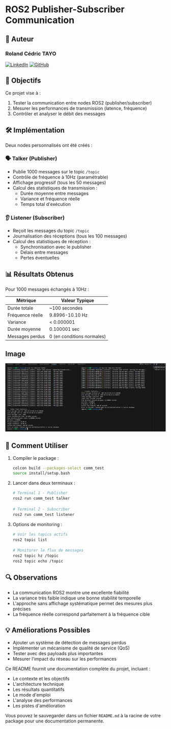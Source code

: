 # ROS2 Publisher-Subscriber Communication

## 📝 Auteur

### Roland Cédric TAYO

[![LinkedIn](https://img.shields.io/badge/LinkedIn-0077B5?style=for-the-badge&logo=linkedin&logoColor=white)](https://www.linkedin.com/in/rct/)
[![GitHub](https://img.shields.io/badge/GitHub-100000?style=for-the-badge&logo=github&logoColor=white)](https://github.com/rolln7drktayau/)

## 📌 Objectifs

Ce projet vise à :

1. Tester la communication entre nodes ROS2 (publisher/subscriber)
2. Mesurer les performances de transmission (latence, fréquence)
3. Contrôler et analyser le débit des messages

## 🛠️ Implémentation

Deux nodes personnalisés ont été créés :

### 🗣️ Talker (Publisher)

- Publie 1000 messages sur le topic `/topic`
- Contrôle de fréquence à 10Hz (paramétrable)
- Affichage progressif (tous les 50 messages)
- Calcul des statistiques de transmission :
  - Durée moyenne entre messages
  - Variance et fréquence réelle
  - Temps total d'exécution

### 👂 Listener (Subscriber)

- Reçoit les messages du topic `/topic`
- Journalisation des réceptions (tous les 100 messages)
- Calcul des statistiques de réception :
  - Synchronisation avec le publisher
  - Délais entre messages
  - Pertes éventuelles

## 📊 Résultats Obtenus

Pour 1000 messages échangés à 10Hz :

| Métrique            | Valeur Typique      |
|---------------------|--------------------|
| Durée totale        | ~100 secondes      |
| Fréquence réelle    | 9.8996-10.10 Hz      |
| Variance            | < 0.000001         |
| Durée moyenne       | 0.100001 sec       |
| Messages perdus     | 0 (en conditions normales) |

## Image

![image](output/Essai_3.png)

## 🚀 Comment Utiliser

1. Compiler le package :

   ```bash
   colcon build --packages-select comm_test
   source install/setup.bash
   ```

2. Lancer dans deux terminaux :

   ```bash
   # Terminal 1 - Publisher
   ros2 run comm_test talker
   
   # Terminal 2 - Subscriber
   ros2 run comm_test listener
   ```

3. Options de monitoring :

   ```bash
   # Voir les topics actifs
   ros2 topic list
   
   # Monitorer le flux de messages
   ros2 topic hz /topic
   ros2 topic echo /topic
   ```

## 🔍 Observations

- La communication ROS2 montre une excellente fiabilité
- La variance très faible indique une bonne stabilité temporelle
- L'approche sans affichage systématique permet des mesures plus précises
- La fréquence réelle correspond parfaitement à la fréquence cible

## 💡 Améliorations Possibles

- Ajouter un système de détection de messages perdus
- Implémenter un mécanisme de qualité de service (QoS)
- Tester avec des payloads plus importantes
- Mesurer l'impact du réseau sur les performances

Ce README fournit une documentation complète du projet, incluant :

- Le contexte et les objectifs
- L'architecture technique
- Les résultats quantitatifs
- Le mode d'emploi
- L'analyse des performances
- Les pistes d'amélioration

Vous pouvez le sauvegarder dans un fichier `README.md` à la racine de votre package pour une documentation permanente.
